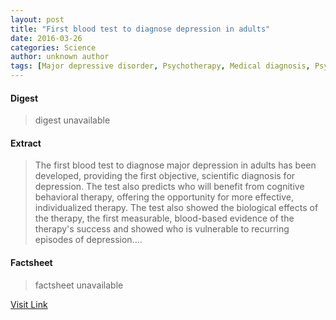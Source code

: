```yaml
---
layout: post
title: "First blood test to diagnose depression in adults"
date: 2016-03-26
categories: Science
author: unknown author
tags: [Major depressive disorder, Psychotherapy, Medical diagnosis, Psychiatry, Mental disorder, Cognitive behavioral therapy, Medicine, Health, Mental health, Mental and behavioural disorders, Neuroscience, Abnormal psychology, Psychiatric diagnosis, Health sciences, Psychiatry-related fields, Behavioural sciences, Psychology, Clinical psychology, Health care, Medical specialties, Psychological concepts, Clinical medicine]
---
```



#### Digest
>digest unavailable

#### Extract
>The first blood test to diagnose major depression in adults has been developed, providing the first objective, scientific diagnosis for depression. The test also predicts who will benefit from cognitive behavioral therapy, offering the opportunity for more effective, individualized therapy. The test also showed the biological effects of the therapy, the first measurable, blood-based evidence of the therapy's success and showed who is vulnerable to recurring episodes of depression....

#### Factsheet
>factsheet unavailable

[Visit Link](http://feeds.sciencedaily.com/~r/sciencedaily/~3/EuerGvJn_ss/140917121229.htm)


